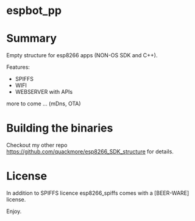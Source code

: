# espbot_pp #

# Summary

Empty structure for esp8266 apps (NON-OS SDK and C++).

Features:
+ SPIFFS
+ WIFI
+ WEBSERVER with APIs

more to come ... (mDns, OTA)

# Building the binaries 
Checkout my other repo https://github.com/quackmore/esp8266_SDK_structure for details.


# License

In addition to SPIFFS licence esp8266_spiffs comes with a [BEER-WARE] license.

Enjoy.
